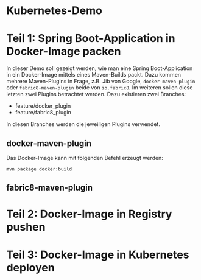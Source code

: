Kubernetes-Demo
===============

Teil 1: Spring Boot-Application in Docker-Image packen
======================================================

In dieser Demo soll gezeigt werden, wie man eine Spring Boot-Application in ein Docker-Image mittels eines Maven-Builds packt.
Dazu kommen mehrere Maven-Plugins in Frage, z.B. Jib von Google, `docker-maven-plugin` oder `fabric8-maven-plugin` beide von `io.fabric8`.
Im weiteren sollen diese letzten zwei Plugins betrachtet werden.
Dazu existieren zwei Branches:

* feature/docker_plugin
* feature/fabric8_plugin

In diesen Branches werden die jeweiligen Plugins verwendet.

docker-maven-plugin
-------------------

Das Docker-Image kann mit folgenden Befehl erzeugt werden:

````
mvn package docker:build
````

fabric8-maven-plugin
--------------------



Teil 2: Docker-Image in Registry pushen
=======================================



Teil 3: Docker-Image in Kubernetes deployen
===========================================
